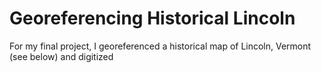 # Georeferencing Historical Lincoln

For my final project, I georeferenced a historical map of Lincoln, Vermont (see below) and digitized 
